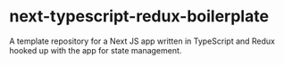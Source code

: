 # next-typescript-redux-boilerplate
A template repository for a Next JS app written in TypeScript and Redux hooked up with the app for state management.
